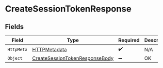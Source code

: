 # CreateSessionTokenResponse


## Fields

| Field                                                                                       | Type                                                                                        | Required                                                                                    | Description                                                                                 |
| ------------------------------------------------------------------------------------------- | ------------------------------------------------------------------------------------------- | ------------------------------------------------------------------------------------------- | ------------------------------------------------------------------------------------------- |
| `HttpMeta`                                                                                  | [HTTPMetadata](../../Models/Components/HTTPMetadata.md)                                     | :heavy_check_mark:                                                                          | N/A                                                                                         |
| `Object`                                                                                    | [CreateSessionTokenResponseBody](../../Models/Operations/CreateSessionTokenResponseBody.md) | :heavy_minus_sign:                                                                          | OK                                                                                          |